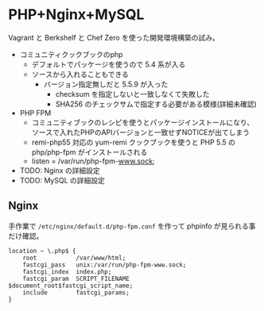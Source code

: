 PHP+Nginx+MySQL
===============


Vagrant と Berkshelf と Chef Zero を使った開発環境構築の試み。

- コミュニティクックブックのphp
  - デフォルトでパッケージを使うので 5.4 系が入る
  - ソースから入れることもできる
    - バージョン指定無しだと 5.5.9 が入った
      - checksum を指定しないと一致しなくて失敗した
      - SHA256 のチェックサムで指定する必要がある模様(詳細未確認)
- PHP FPM
  - コミュニティブックのレシピを使うとパッケージインストールになり、ソースで入れたPHPのAPIバージョンと一致せずNOTICEが出てしまう
  - remi-php55 対応の yum-remi クックブックを使うと PHP 5.5 の php/php-fpm がインストールされる
  - listen = /var/run/php-fpm-www.sock;
- TODO: Nginx の詳細設定
- TODO: MySQL の詳細設定


## Nginx ##

手作業で `/etc/nginx/default.d/php-fpm.conf` を作って phpinfo が見られる事だけ確認。
```
location ~ \.php$ {
    root           /var/www/html;
    fastcgi_pass   unix:/var/run/php-fpm-www.sock;
    fastcgi_index  index.php;
    fastcgi_param  SCRIPT_FILENAME  $document_root$fastcgi_script_name;
    include        fastcgi_params;
}
```
